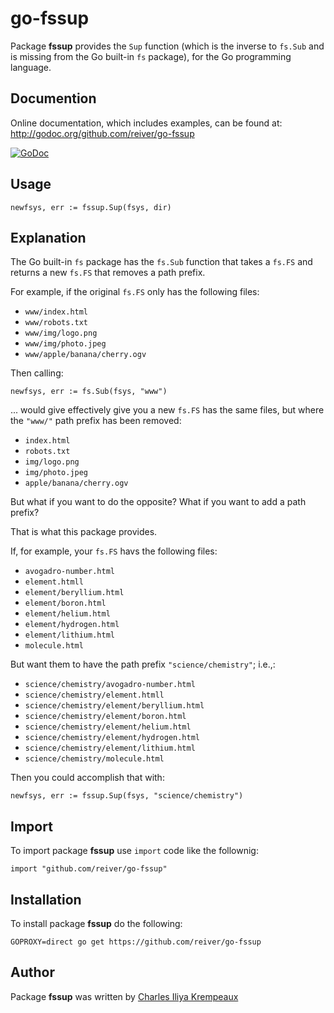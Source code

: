 # go-fssup

Package **fssup** provides the `Sup` function (which is the inverse to `fs.Sub` and is missing from the Go built-in `fs` package), for the Go programming language.

## Documention

Online documentation, which includes examples, can be found at: http://godoc.org/github.com/reiver/go-fssup

[![GoDoc](https://godoc.org/github.com/reiver/go-fssup?status.svg)](https://godoc.org/github.com/reiver/go-fssup)

## Usage

```golang
newfsys, err := fssup.Sup(fsys, dir)
```

## Explanation

The Go built-in `fs` package has the `fs.Sub` function that takes a `fs.FS` and returns a new `fs.FS` that removes a path prefix.

For example, if the original `fs.FS` only has the following files:

* `www/index.html`
* `www/robots.txt`
* `www/img/logo.png`
* `www/img/photo.jpeg`
* `www/apple/banana/cherry.ogv`

Then calling:
```golang
newfsys, err := fs.Sub(fsys, "www")
```

... would give effectively give you a new `fs.FS` has the same files, but where the `"www/"` path prefix has been removed:

* `index.html`
* `robots.txt`
* `img/logo.png`
* `img/photo.jpeg`
* `apple/banana/cherry.ogv`

But what if you want to do the opposite?
What if you want to add a path prefix?

That is what this package provides.

If, for example, your `fs.FS` havs the following files:

* `avogadro-number.html`
* `element.htmll`
* `element/beryllium.html`
* `element/boron.html`
* `element/helium.html`
* `element/hydrogen.html`
* `element/lithium.html`
* `molecule.html`

But want them to have the path prefix `"science/chemistry"`; i.e.,:

* `science/chemistry/avogadro-number.html`
* `science/chemistry/element.htmll`
* `science/chemistry/element/beryllium.html`
* `science/chemistry/element/boron.html`
* `science/chemistry/element/helium.html`
* `science/chemistry/element/hydrogen.html`
* `science/chemistry/element/lithium.html`
* `science/chemistry/molecule.html`

Then you could accomplish that with:
```golang
newfsys, err := fssup.Sup(fsys, "science/chemistry")
```

## Import

To import package **fssup** use `import` code like the follownig:
```
import "github.com/reiver/go-fssup"
```

## Installation

To install package **fssup** do the following:
```
GOPROXY=direct go get https://github.com/reiver/go-fssup
```

## Author

Package **fssup** was written by [Charles Iliya Krempeaux](http://reiver.link)
